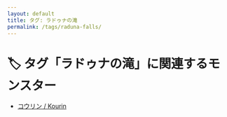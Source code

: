 ```yaml
---
layout: default
title: タグ: ラドゥナの滝
permalink: /tags/raduna-falls/
---
```

# 🏷️ タグ「ラドゥナの滝」に関連するモンスター

- [コウリン / Kourin](/monsterdex/monster/Kourin.html)